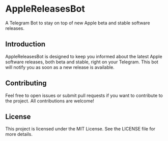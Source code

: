# AppleReleasesBot
A Telegram Bot to stay on top of new Apple beta and stable software releases.

## Introduction

AppleReleasesBot is designed to keep you informed about the latest Apple software releases, both beta and stable, right on your Telegram. This bot will notify you as soon as a new release is available.

## Contributing

Feel free to open issues or submit pull requests if you want to contribute to the project. All contributions are welcome!

## License

This project is licensed under the MIT License. See the LICENSE file for more details.
